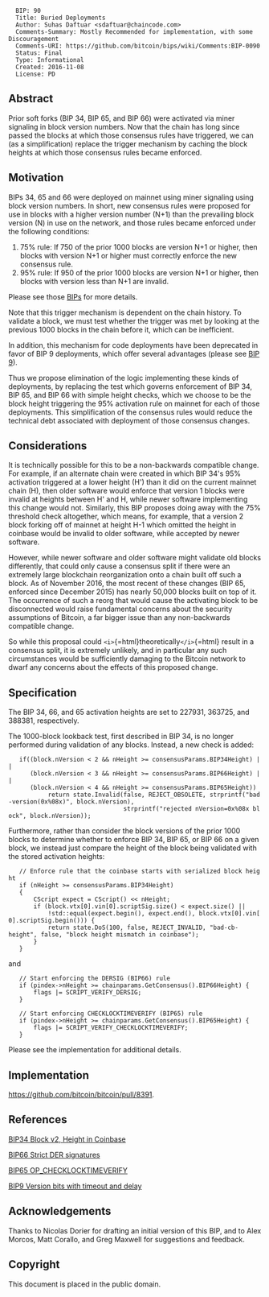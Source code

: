       BIP: 90
      Title: Buried Deployments
      Author: Suhas Daftuar <sdaftuar@chaincode.com>
      Comments-Summary: Mostly Recommended for implementation, with some Discouragement
      Comments-URI: https://github.com/bitcoin/bips/wiki/Comments:BIP-0090
      Status: Final
      Type: Informational
      Created: 2016-11-08
      License: PD

## Abstract

Prior soft forks (BIP 34, BIP 65, and BIP 66) were activated via miner
signaling in block version numbers. Now that the chain has long since
passed the blocks at which those consensus rules have triggered, we can
(as a simplification) replace the trigger mechanism by caching the block
heights at which those consensus rules became enforced.

## Motivation

BIPs 34, 65 and 66 were deployed on mainnet using miner signaling using
block version numbers. In short, new consensus rules were proposed for
use in blocks with a higher version number (N+1) than the prevailing
block version (N) in use on the network, and those rules became enforced
under the following conditions:

1.  75% rule: If 750 of the prior 1000 blocks are version N+1 or higher,
    then blocks with version N+1 or higher must correctly enforce the
    new consensus rule.
2.  95% rule: If 950 of the prior 1000 blocks are version N+1 or higher,
    then blocks with version less than N+1 are invalid.

Please see those [BIPs](#References "wikilink") for more details.

Note that this trigger mechanism is dependent on the chain history. To
validate a block, we must test whether the trigger was met by looking at
the previous 1000 blocks in the chain before it, which can be
inefficient.

In addition, this mechanism for code deployments have been deprecated in
favor of BIP 9 deployments, which offer several advantages (please see
[BIP
9](https://github.com/bitcoin/bips/blob/master/bip-0009.mediawiki)).

Thus we propose elimination of the logic implementing these kinds of
deployments, by replacing the test which governs enforcement of BIP 34,
BIP 65, and BIP 66 with simple height checks, which we choose to be the
block height triggering the 95% activation rule on mainnet for each of
those deployments. This simplification of the consensus rules would
reduce the technical debt associated with deployment of those consensus
changes.

## Considerations

It is technically possible for this to be a non-backwards compatible
change. For example, if an alternate chain were created in which BIP
34\'s 95% activation triggered at a lower height (H\') than it did on
the current mainnet chain (H), then older software would enforce that
version 1 blocks were invalid at heights between H\' and H, while newer
software implementing this change would not. Similarly, this BIP
proposes doing away with the 75% threshold check altogether, which
means, for example, that a version 2 block forking off of mainnet at
height H-1 which omitted the height in coinbase would be invalid to
older software, while accepted by newer software.

However, while newer software and older software might validate old
blocks differently, that could only cause a consensus split if there
were an extremely large blockchain reorganization onto a chain built off
such a block. As of November 2016, the most recent of these changes (BIP
65, enforced since December 2015) has nearly 50,000 blocks built on top
of it. The occurrence of such a reorg that would cause the activating
block to be disconnected would raise fundamental concerns about the
security assumptions of Bitcoin, a far bigger issue than any
non-backwards compatible change.

So while this proposal could `<i>`{=html}theoretically`</i>`{=html}
result in a consensus split, it is extremely unlikely, and in particular
any such circumstances would be sufficiently damaging to the Bitcoin
network to dwarf any concerns about the effects of this proposed change.

## Specification

The BIP 34, 66, and 65 activation heights are set to 227931, 363725, and
388381, respectively.

The 1000-block lookback test, first described in BIP 34, is no longer
performed during validation of any blocks. Instead, a new check is
added:

`   if((block.nVersion < 2 && nHeight >= consensusParams.BIP34Height) ||`\
`      (block.nVersion < 3 && nHeight >= consensusParams.BIP66Height) ||`\
`      (block.nVersion < 4 && nHeight >= consensusParams.BIP65Height))`\
`           return state.Invalid(false, REJECT_OBSOLETE, strprintf("bad-version(0x%08x)", block.nVersion),`\
`                                strprintf("rejected nVersion=0x%08x block", block.nVersion));`

Furthermore, rather than consider the block versions of the prior 1000
blocks to determine whether to enforce BIP 34, BIP 65, or BIP 66 on a
given block, we instead just compare the height of the block being
validated with the stored activation heights:

`   // Enforce rule that the coinbase starts with serialized block height`\
`   if (nHeight >= consensusParams.BIP34Height)`\
`   {`\
`       CScript expect = CScript() << nHeight;`\
`       if (block.vtx[0].vin[0].scriptSig.size() < expect.size() ||`\
`           !std::equal(expect.begin(), expect.end(), block.vtx[0].vin[0].scriptSig.begin())) {`\
`           return state.DoS(100, false, REJECT_INVALID, "bad-cb-height", false, "block height mismatch in coinbase");`\
`       }`\
`   }`

and

`   // Start enforcing the DERSIG (BIP66) rule`\
`   if (pindex->nHeight >= chainparams.GetConsensus().BIP66Height) {`\
`       flags |= SCRIPT_VERIFY_DERSIG;`\
`   }`

`   // Start enforcing CHECKLOCKTIMEVERIFY (BIP65) rule`\
`   if (pindex->nHeight >= chainparams.GetConsensus().BIP65Height) {`\
`       flags |= SCRIPT_VERIFY_CHECKLOCKTIMEVERIFY;`\
`   }`

Please see the implementation for additional details.

## Implementation

<https://github.com/bitcoin/bitcoin/pull/8391>.

## References

[BIP34 Block v2, Height in
Coinbase](https://github.com/bitcoin/bips/blob/master/bip-0034.mediawiki)

[BIP66 Strict DER
signatures](https://github.com/bitcoin/bips/blob/master/bip-0066.mediawiki)

[BIP65
OP_CHECKLOCKTIMEVERIFY](https://github.com/bitcoin/bips/blob/master/bip-0065.mediawiki)

[BIP9 Version bits with timeout and
delay](https://github.com/bitcoin/bips/blob/master/bip-0009.mediawiki)

## Acknowledgements

Thanks to Nicolas Dorier for drafting an initial version of this BIP,
and to Alex Morcos, Matt Corallo, and Greg Maxwell for suggestions and
feedback.

## Copyright

This document is placed in the public domain.
